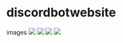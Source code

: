 # discordbotwebsite
images
<img src="https://media.discordapp.net/attachments/779691319608999976/789103846957645824/unknown.png?width=797&height=434">
<img src="https://media.discordapp.net/attachments/779691319608999976/789104037445763092/unknown.png?width=890&height=434">
<img src="https://media.discordapp.net/attachments/779691319608999976/789104095913836544/unknown.png?width=841&height=434">
<img src="https://media.discordapp.net/attachments/779691319608999976/789104130877816862/unknown.png?width=1025&height=234">
